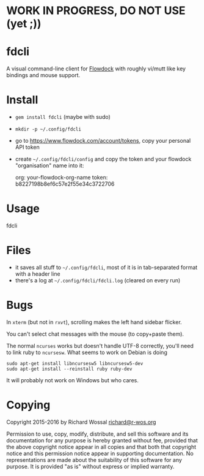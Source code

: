# WORK IN PROGRESS, DO NOT USE (yet ;))

# fdcli

A visual command-line client for [Flowdock](https://www.flowdock.com) with
roughly vi/mutt like key bindings and mouse support.

# Install

* `gem install fdcli` (maybe with sudo)
* `mkdir -p ~/.config/fdcli`
* go to https://www.flowdock.com/account/tokens, copy your personal API token
* create `~/.config/fdcli/config` and copy the token and your flowdock
  "organisation" name into it:


    org: your-flowdock-org-name
    token: b8227198b8ef6c57e2f55e34c3722706

# Usage

  fdcli

# Files

* it saves all stuff to `~/.config/fdcli`, most of it is in tab-separated
  format with a header line
* there's a log at `~/.config/fdcli/fdcli.log` (cleared on every run)

# Bugs

In `xterm` (but not in `rxvt`), scrolling makes the left hand sidebar
flicker.

You can't select chat messages with the mouse (to copy+paste them).

The normal `ncurses` works but doesn't handle UTF-8 correctly, you'll need to
link ruby to `ncursesw`. What seems to work on Debian is doing

    sudo apt-get install libncursesw5 libncursesw5-dev
    sudo apt-get install --reinstall ruby ruby-dev

It will probably not work on Windows but who cares.

# Copying

Copyright 2015-2016 by Richard Wossal <richard@r-wos.org>

Permission to use, copy, modify, distribute, and sell this software
and its documentation for any purpose is hereby granted without fee,
provided that the above copyright notice appear in all copies and
that both that copyright notice and this permission notice appear in
supporting documentation.  No representations are made about the
suitability of this software for any purpose.  It is provided "as
is" without express or implied warranty.
